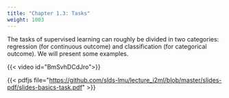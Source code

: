 ```yaml
---
title: "Chapter 1.3: Tasks"
weight: 1003
---
```

The tasks of supervised learning can roughly be divided in two categories: regression (for continuous outcome) and classification (for categorical outcome). We will present some examples.

<!--more-->
{{< video id="BmSvhDCdJro">}}

{{< pdfjs file="https://github.com/slds-lmu/lecture_i2ml/blob/master/slides-pdf/slides-basics-task.pdf" >}}
